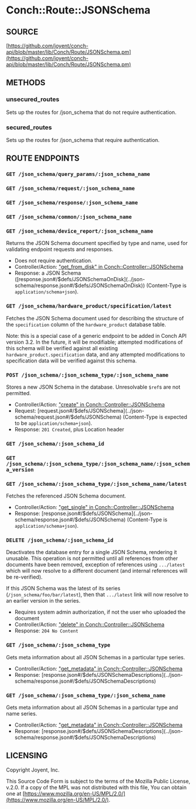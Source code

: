 # Conch::Route::JSONSchema

## SOURCE

[https://github.com/joyent/conch-api/blob/master/lib/Conch/Route/JSONSchema.pm](https://github.com/joyent/conch-api/blob/master/lib/Conch/Route/JSONSchema.pm)

## METHODS

### unsecured\_routes

Sets up the routes for /json\_schema that do not require authentication.

### secured\_routes

Sets up the routes for /json\_schema that require authentication.

## ROUTE ENDPOINTS

### `GET /json_schema/query_params/:json_schema_name`

### `GET /json_schema/request/:json_schema_name`

### `GET /json_schema/response/:json_schema_name`

### `GET /json_schema/common/:json_schema_name`

### `GET /json_schema/device_report/:json_schema_name`

Returns the JSON Schema document specified by type and name, used for validating endpoint
requests and responses.

- Does not require authentication.
- Controller/Action: ["get\_from\_disk" in Conch::Controller::JSONSchema](../modules/Conch%3A%3AController%3A%3AJSONSchema#get_from_disk)
- Response: a JSON Schema ([response.json#/$defs/JSONSchemaOnDisk](../json-schema/response.json#/$defs/JSONSchemaOnDisk)) (Content-Type is
`application/schema+json`).

### `GET /json_schema/hardware_product/specification/latest`

Fetches the JSON Schema document used for describing the structure of the `specification`
column of the `hardware_product` database table.

Note: this is a special case of a generic endpoint to be added in Conch API version 3.2.
In the future, it will be modifiable; attempted modifications of this schema will be verified
against all existing `hardware_product.specification` data, and any attempted modifications to
specification data will be verified against this schema.

### `POST /json_schema/:json_schema_type/:json_schema_name`

Stores a new JSON Schema in the database. Unresolvable `$ref`s are not permitted.

- Controller/Action: ["create" in Conch::Controller::JSONSchema](../modules/Conch%3A%3AController%3A%3AJSONSchema#create)
- Request: [request.json#/$defs/JSONSchema](../json-schema/request.json#/$defs/JSONSchema) (Content-Type is expected to be
`application/schema+json`).
- Response: `201 Created`, plus Location header

### `GET /json_schema/:json_schema_id`

### `GET /json_schema/:json_schema_type/:json_schema_name/:json_schema_version`

### `GET /json_schema/:json_schema_type/:json_schema_name/latest`

Fetches the referenced JSON Schema document.

- Controller/Action: ["get\_single" in Conch::Controller::JSONSchema](../modules/Conch%3A%3AController%3A%3AJSONSchema#get_single)
- Response: [response.json#/$defs/JSONSchema](../json-schema/response.json#/$defs/JSONSchema) (Content-Type is `application/schema+json`).

### `DELETE /json_schema/:json_schema_id`

Deactivates the database entry for a single JSON Schema, rendering it unusable.
This operation is not permitted until all references from other documents have been removed,
exception of references using `.../latest` which will now resolve to a different document
(and internal references will be re-verified).

If this JSON Schema was the latest of its series (`/json_schema/foo/bar/latest`), then that
`.../latest` link will now resolve to an earlier version in the series.

- Requires system admin authorization, if not the user who uploaded the document
- Controller/Action: ["delete" in Conch::Controller::JSONSchema](../modules/Conch%3A%3AController%3A%3AJSONSchema#delete)
- Response: `204 No Content`

### `GET /json_schema/:json_schema_type`

Gets meta information about all JSON Schemas in a particular type series.

- Controller/Action: ["get\_metadata" in Conch::Controller::JSONSchema](../modules/Conch%3A%3AController%3A%3AJSONSchema#get_metadata)
- Response: [response.json#/$defs/JSONSchemaDescriptions](../json-schema/response.json#/$defs/JSONSchemaDescriptions)

### `GET /json_schema/:json_schema_type/:json_schema_name`

Gets meta information about all JSON Schemas in a particular type and name series.

- Controller/Action: ["get\_metadata" in Conch::Controller::JSONSchema](../modules/Conch%3A%3AController%3A%3AJSONSchema#get_metadata)
- Response: [response.json#/$defs/JSONSchemaDescriptions](../json-schema/response.json#/$defs/JSONSchemaDescriptions)

## LICENSING

Copyright Joyent, Inc.

This Source Code Form is subject to the terms of the Mozilla Public License,
v.2.0. If a copy of the MPL was not distributed with this file, You can obtain
one at [https://www.mozilla.org/en-US/MPL/2.0/](https://www.mozilla.org/en-US/MPL/2.0/).
